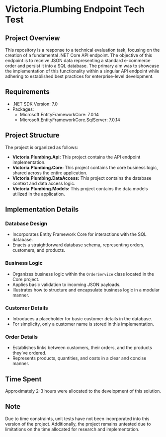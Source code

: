 # Victoria.Plumbing Endpoint Tech Test

## Project Overview

This repository is a response to a technical evaluation task, focusing on the creation of a fundamental .NET Core API endpoint. The objective of this endpoint is to receive JSON data representing a standard e-commerce order and persist it into a SQL database. The primary aim was to showcase the implementation of this functionality within a singular API endpoint while adhering to established best practices for enterprise-level development.

## Requirements

- .NET SDK Version: 7.0
- Packages:
  - Microsoft.EntityFrameworkCore: 7.0.14
  - Microsoft.EntityFrameworkCore.SqlServer: 7.0.14

## Project Structure

The project is organized as follows:

- **Victoria.Plumbing.Api:** This project contains  the API endpoint implementation.
- **Victoria.Plumbing.Core:** This project contains the core business logic, shared across the entire application.
- **Victoria.Plumbing.DataAccess:** This project contains the database context and data access logic.
- **Victoria.Plumbing.Models:** This project contains the data models utilized in the application.

## Implementation Details

### Database Design

- Incorporates Entity Framework Core for interactions with the SQL database.
- Enacts a straightforward database schema, representing orders, customers, and products.

### Business Logic

- Organizes business logic within the `OrderService` class located in the Core project.
- Applies basic validation to incoming JSON payloads.
- Illustrates how to structure and encapsulate business logic in a modular manner.

### Customer Details

- Introduces a placeholder for basic customer details in the database.
- For simplicity, only a customer name is stored in this implementation.

### Order Details

- Establishes links between customers, their orders, and the products they've ordered.
- Represents products, quantities, and costs in a clear and concise manner.

## Time Spent

Approximately 2-3 hours were allocated to the development of this solution.

## Note

Due to time constraints, unit tests have not been incorporated into this version of the project. Additionally, the project remains untested due to limitations on the time allocated for research and implementation.
